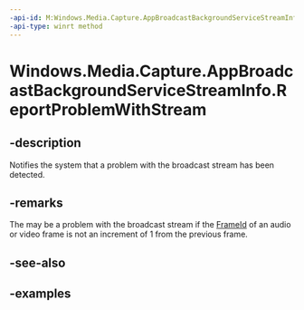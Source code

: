 ```yaml
---
-api-id: M:Windows.Media.Capture.AppBroadcastBackgroundServiceStreamInfo.ReportProblemWithStream
-api-type: winrt method
---
```


<!-- Method syntax.
public void AppBroadcastBackgroundServiceStreamInfo.ReportProblemWithStream()
-->

# Windows.Media.Capture.AppBroadcastBackgroundServiceStreamInfo.ReportProblemWithStream

## -description
Notifies the system that a problem with the broadcast stream has been detected.

## -remarks
The may be a problem with the broadcast stream if the [FrameId](https://docs.microsoft.com/en-us/uwp/api/windows.media.capture.appbroadcaststreamvideoheader#Windows_Media_Capture_AppBroadcastStreamVideoHeader_FrameId) of an audio or video frame is not an increment of 1 from the previous frame.

## -see-also

## -examples

